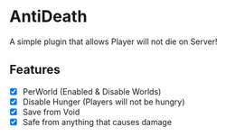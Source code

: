 # AntiDeath
A simple plugin that allows Player will not die on Server!

## Features
- [X] PerWorld (Enabled & Disable Worlds)
- [X] Disable Hunger (Players will not be hungry)
- [X] Save from Void
- [X] Safe from anything that causes damage

